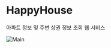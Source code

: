 # HappyHouse
아파트 정보 및 주변 상권 정보 조회 웹 서비스

![Main](https://user-images.githubusercontent.com/37521568/103902551-07771900-513e-11eb-8f72-8e163ee59df2.gif)
